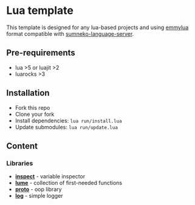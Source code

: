# Lua template

This template is designed for any lua-based projects and using [emmylua][]
format compatible with [sumneko-language-server][].

## Pre-requirements

- lua >5 or luajit >2
- luarocks >3

## Installation

- Fork this repo
- Clone your fork
- Install dependencies: `lua run/install.lua`
- Update submodules: `lua run/update.lua`

## Content

### Libraries

- **[inspect][]** - variable inspector
- **[lume][]** - collection of first-needed functions
- **[proto][]** - oop library
- **[log][]** - simple logger

[inspect]: https://github.com/kikito/inspect.lua
[lume]: https://github.com/rxi/lume
[proto]: https://github.com/lua-rocks/proto
[log]: https://github.com/rxi/log.lua
[luacheck]: https://github.com/mpeterv/luacheck
[vscode]: https://vscodium.com
[emmylua]: https://git.io/JST0j
[sumneko-language-server]: https://is.gd/JiUVQe
[sty-lua]: https://is.gd/CJhdNt
[lua-debugger]: https://is.gd/Eo8rSX
